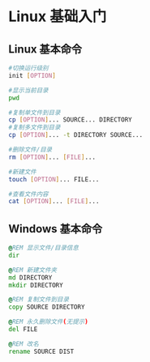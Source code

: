 # Linux 基础入门

## Linux 基本命令

```bash
#切换运行级别
init [OPTION]

#显示当前目录
pwd

#复制单文件到目录
cp [OPTION]... SOURCE... DIRECTORY
#复制多文件到目录
cp [OPTION]... -t DIRECTORY SOURCE...

#删除文件/目录
rm [OPTION]... [FILE]...

#新建文件
touch [OPTION]... FILE...

#查看文件内容
cat [OPTION]... [FILE]...
```

## Windows 基本命令

```cmd
@REM 显示文件/目录信息
dir

@REM 新建文件夹
md DIRECTORY
mkdir DIRECTORY

@REM 复制文件到目录
copy SOURCE DIRECTORY

@REM 永久删除文件(无提示)
del FILE

@REM 改名
rename SOURCE DIST
```
